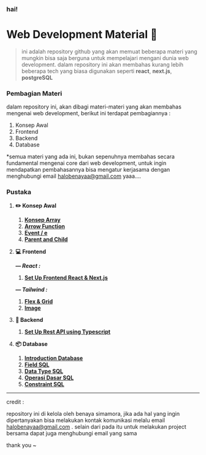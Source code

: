 ### hai!

# Web Development Material 💾

> ini adalah repository github yang akan memuat beberapa materi yang mungkin bisa saja berguna untuk mempelajari mengani dunia web development. dalam repository ini akan membahas kurang lebih beberapa tech yang biasa digunakan seperti **react**, **next.js**, **postgreSQL**
> 

### Pembagian Materi

dalam repository ini, akan dibagi materi-materi yang akan membahas mengenai web development, berikut ini terdapat pembagiannya : 

1. Konsep Awal 
2. Frontend
3. Backend 
4. Database

*semua materi yang ada ini, bukan sepenuhnya membahas secara fundamental mengenai core dari web development, untuk ingin mendapatkan pembahasannya bisa mengatur kerjasama dengan menghubungi email [halobenayaa@gmail.com](mailto:halobenayaa@gmail.com) yaaa….

### Pustaka

1. **✏️ Konsep Awal** 
    1. [**Konsep Array**](https://github.com/benayajosuaa/Web-Dev/blob/main/Konsep/Array.md) 
    2. [**Arrow Function**](https://github.com/benayajosuaa/Web-Dev/blob/main/Konsep/Arrow%20Function.md) 
    3. [**Event / e**](https://github.com/benayajosuaa/Web-Dev/blob/main/Konsep/Event%20-%20(e).md)
    4. [**Parent and Child**](https://github.com/benayajosuaa/Web-Dev/blob/main/Konsep/Parend%20and%20Child.md)
2. **💻 Frontend**
    
    ***— React :***
    
    1. [**Set Up Frontend React & Next.js**](https://github.com/benayajosuaa/Web-Dev/blob/main/Frontend/React/Set-up%20React.md)
    
    ***— Tailwind :*** 
    
    1. [**Flex & Grid**](https://github.com/benayajosuaa/Web-Dev/blob/main/Frontend/Tailwind%20CSS/Flex%20and%20Grid.md)
    2. [**Image**](https://github.com/benayajosuaa/Web-Dev/blob/main/Frontend/Tailwind%20CSS/Image.md)
3. **🧠 Backend**
    1. [**Set Up Rest API using Typescript**](https://github.com/benayajosuaa/Web-Dev/blob/main/Backend/Set%20Up%20Rest%20API.md)
4. **📦 Database**
    1. [**Introduction Database**](https://github.com/benayajosuaa/Web-Dev/blob/main/Database/1.%20Introduction%20Database.md)
    2. [**Field SQL**](https://github.com/benayajosuaa/Web-Dev/blob/main/Database/2.%20Field%20SQL.md)
    3. [**Data Type SQL**](https://github.com/benayajosuaa/Web-Dev/blob/main/Database/3.%20Data%20Type%20SQL.md)
    4. [**Operasi Dasar SQL**](https://github.com/benayajosuaa/Web-Dev/blob/main/Database/4.%20Operasi%20Dasar%20SQL.md)
    5. [**Constraint SQL**](https://github.com/benayajosuaa/Web-Dev/blob/main/Database/5.%20Constraint%20SQL.md)

---

credit : 

repository ini di kelola oleh benaya simamora, jika ada hal yang ingin dipertanyakan bisa melakukan kontak komunikasi melalu email [halobenayaa@gmail.com](mailto:halobenayaa@gmail.com) . selain dari pada itu untuk melakukan project bersama dapat juga menghubungi email yang sama 

thank you ~
